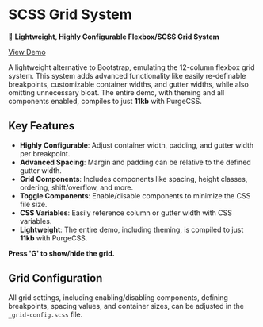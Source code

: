 # SCSS Grid System

🚀 **Lightweight, Highly Configurable Flexbox/SCSS Grid System**

[View Demo](https://projects.chriscarruthers.co.uk/sass-grid/)

A lightweight alternative to Bootstrap, emulating the 12-column flexbox grid system. This system adds advanced functionality like easily re-definable breakpoints, customizable container widths, and gutter widths, while also omitting unnecessary bloat. The entire demo, with theming and all components enabled, compiles to just **11kb** with PurgeCSS.

## Key Features

- **Highly Configurable**: Adjust container width, padding, and gutter width per breakpoint.
- **Advanced Spacing**: Margin and padding can be relative to the defined gutter width.
- **Grid Components**: Includes components like spacing, height classes, ordering, shift/overflow, and more.
- **Toggle Components**: Enable/disable components to minimize the CSS file size.
- **CSS Variables**: Easily reference column or gutter width with CSS variables.
- **Lightweight**: The entire demo, including theming, is compiled to just **11kb** with PurgeCSS.

**Press 'G' to show/hide the grid.**

## Grid Configuration

All grid settings, including enabling/disabling components, defining breakpoints, spacing values, and container sizes, can be adjusted in the `_grid-config.scss` file.
